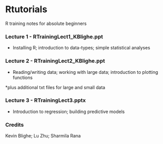 # Rtutorials
R training notes for absolute beginners

<h3>Lecture 1 - RTrainingLect1_KBlighe.ppt</h3>
<ul><li>Installing R; introduction to data-types; simple statistical analyses</li></ul>

<h3>Lecture 2 - RTrainingLect2_KBlighe.ppt</h3>
<ul><li>Reading/writing data; working with large data; introduction to plotting functions</li></ul>
*plus additional txt files for large and small data

<h3>Lecture 3 - RTrainingLect3.pptx</h3>
<ul><li>Introduction to regression; building predictive models</li></ul>

<h3>Credits</h3>
Kevin Blighe; Lu Zhu; Sharmila Rana
